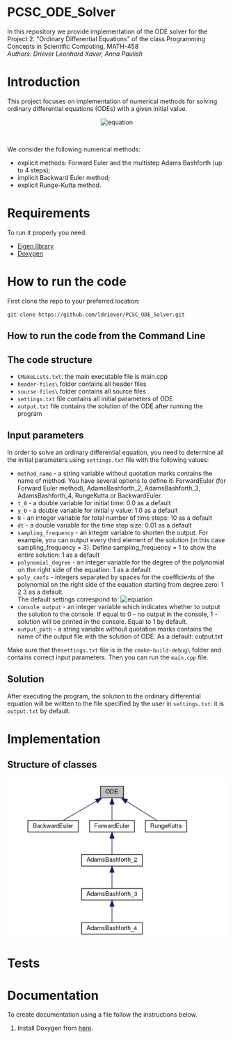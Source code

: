 # PCSC_ODE_Solver
In this repository we provide implementation of the ODE solver for the Project 2: "Ordinary Differential Equations" of the class Programming Concepts in Scientific Computing, MATH-458 <br/>
_Authors: Driever Leonhard Xaver, Anna Paulish_

# Introduction
This project focuses on implementation of numerical methods for solving ordinary differential equations (ODEs) with a given initial value.
<br/> <p align="center"> ![equation]( https://latex.codecogs.com/gif.latex?\frac{dy}{dt}=f(y,t,x)&space;\quad&space;y(t_0)=y_0) 
</p> <br/>

We consider the following numerical methods:
- explicit methods: Forward Euler and the multistep Adams Bashforth (up to 4 steps);
- implicit Backward Euler method;
- explicit Runge-Kutta method.

# Requirements
To run it properly you need:
- [Eigen library](https://eigen.tuxfamily.org/index.php?title=Main_Page)
- [Doxygen](https://www.doxygen.nl/download.html)

# How to run the code
First clone the repo to your preferred location:
```
git clone https://github.com/ldriever/PCSC_ODE_Solver.git
```

## How to run the code from the Command Line

## The code structure
- `CMakeLists.txt`: the main executable file is main.cpp
- `header-files\` folder contains all header files
- `sourse-files\` folder contains all source files
- `settings.txt` file contains all initial parameters of ODE
- `output.txt` file contains the solution of the ODE after running the program

## Input parameters
In order to solve an ordinary differential equation, you need to determine all the initial parameters using `settings.txt` file with the following values:
- `method_name` - a string variable without quotation marks contains the name of method. You have several options to define it:
ForwardEuler (for Forward Euler method), AdamsBashforth_2, AdamsBashforth_3, AdamsBashforth_4, RungeKutta or BackwardEuler.
- `t_0` - a double variable for initial time: 0.0 as a default
- `y_0` - a double variable for initial y value: 1.0 as a default
- `N` - an integer variable for total number of time steps: 10 as a default
- `dt` - a double variable for the time step size: 0.01 as a default
- `sampling_frequency` - an integer variable to shorten the output. For example, you can output every third element of the solution (in this case sampling_frequency = 3). Define sampling_frequency = 1 to show the entire solution: 1 as a default
- `polynomial_degree` - an integer variable for the degree of the polynomial on the right side of the equation: 1 as a default
- `poly_coefs` - integers separated by spaces for the coefficients of the polynomial on the right side of the equation starting from degree zero: 1 2 3 as a default. <br/>
The default settings correspond to: 
![equation](https://latex.codecogs.com/gif.latex?\inline&space;\quad&space;f(y,t,x)&space;=&space;1\cdot&space;y^{0}&plus;2\cdot&space;y^{1}&plus;3&space;\cdot&space;y^{2})
- `console_output` - an integer variable which indicates whether to output the solution to the console. If equal to 0 - no output in the console, 1 - solution will be printed in the console. Equal to 1 by default.
- `output_path` - a string variable without quotation marks contains the name of the output file with the solution of ODE. As a default: output.txt

Make sure that the`settings.txt` file is in the `cmake-build-debug\` folder and contains correct input parameters.
Then you can run the `main.cpp` file.

## Solution
After executing the program, the solution to the ordinary differential equation will be written to the file specified by the user in `settings.txt`: it is `output.txt` by default.

# Implementation

## Structure of classes 
![alt text](https://github.com/AnnaPaulish/pcsc-project_ODE/blob/main/Classes.PNG)
# Tests

# Documentation
To create documentation using a file follow the instructions below.
1. Install Doxygen from [here](https://www.doxygen.nl/download.html).




